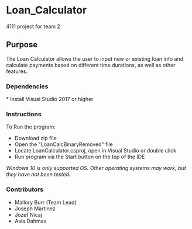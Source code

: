# Loan_Calculator

4111 project for team 2

<h2> Purpose </h2>
The Loan Calculator allows the user to input new or existing loan info and calculate payments based on different time durations, as well as 
other features.

<h3>Dependencies</h3>
* Install Visual Studio 2017 or higher

<h3> Instructions </h3>
To Run the program: 

* Download zip file
* Open the "LoanCalcBinaryRemoved" file
* Locate LoanCalculator.csproj, open in Visual Studio or double click
* Run program via the Start button on the top of the IDE

*Windows 10 is only supported OS. Other operating systems may work, but they have not been tested.*

<h3> Contributors </h3>

* Mallory Burr (Team Lead)
* Joseph Martinez
* Jozef Nicaj
* Asia Dahmas
